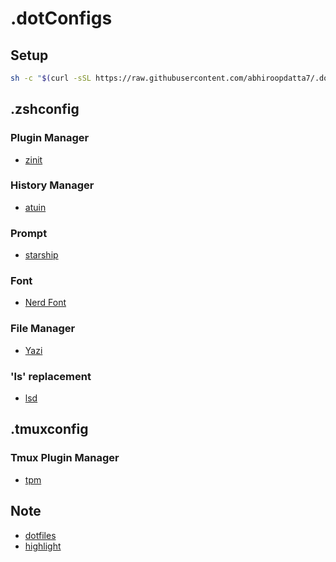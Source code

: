 # .dotConfigs

## Setup

```bash
sh -c "$(curl -sSL https://raw.githubusercontent.com/abhiroopdatta7/.dotfiles/refs/heads/main/download)"
```

## .zshconfig

### Plugin Manager

- [zinit](https://github.com/zdharma-continuum/zinit)

### History Manager

- [atuin](https://atuin.sh/)

### Prompt

- [starship](https://starship.rs/)

### Font

- [Nerd Font](https://www.nerdfonts.com/font-downloads)

### File Manager

- [Yazi](https://yazi-rs.github.io/)

### 'ls' replacement

- [lsd](https://github.com/lsd-rs/lsd)

## .tmuxconfig

### Tmux Plugin Manager

- [tpm](https://github.com/tmux-plugins/tpm)

## Note

- [dotfiles](https://dotfiles.github.io/tutorials/)
- [highlight](https://gitlab.com/saalen/highlight)
